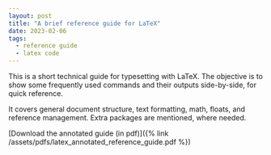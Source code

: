 ```yaml
---
layout: post
title: "A brief reference guide for LaTeX"
date: 2023-02-06
tags:
  - reference guide
  - latex code
---
```


This is a short technical guide for typesetting with LaTeX. The objective is to show some frequently used commands and their outputs side-by-side, for quick reference.

It covers general document structure, text formatting, math, floats, and reference management. Extra packages are mentioned, where needed.

[Download the annotated guide (in pdf)]({% link /assets/pdfs/latex_annotated_reference_guide.pdf %})
